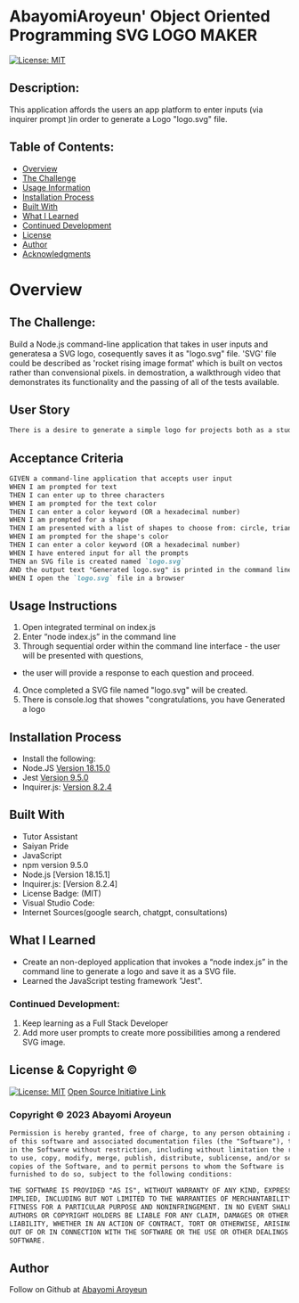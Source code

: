 # AbayomiAroyeun' Object Oriented Programming SVG LOGO MAKER

[![License: MIT](https://img.shields.io/badge/License-MIT-yellow.svg)](https://opensource.org/licenses/MIT)
  
## Description:
This application affords the users an app platform to enter inputs (via inquirer prompt )in order to generate a Logo "logo.svg" file. 

## Table of Contents:
- [Overview](#Overview)
- [The Challenge](#The-Challenge)
- [Usage Information](#Usage-Information)
- [Installation Process](#Installation-Process)
- [Built With](#Built-With)
- [What I Learned](#What-I-Learned)
- [Continued Development](#Continued-Development)
- [License](#License)
- [Author](#Author)
- [Acknowledgments](#Acknowledgments)

# Overview

## The Challenge:
Build a Node.js command-line application that takes in user inputs and generatesa a SVG logo, cosequently saves it as "logo.svg" file. 'SVG' file could be described as 'rocket rising image format' which is built on vectos rather than convensional pixels. in demostration, a walkthrough video that demonstrates its functionality and the passing of all of the tests available.


## User Story
```md
There is a desire to generate a simple logo for projects both as a student and as a researcher. This saves money on graphic designs and time resources.
```

## Acceptance Criteria
```md
GIVEN a command-line application that accepts user input
WHEN I am prompted for text
THEN I can enter up to three characters
WHEN I am prompted for the text color
THEN I can enter a color keyword (OR a hexadecimal number)
WHEN I am prompted for a shape
THEN I am presented with a list of shapes to choose from: circle, triangle, and square
WHEN I am prompted for the shape's color
THEN I can enter a color keyword (OR a hexadecimal number)
WHEN I have entered input for all the prompts
THEN an SVG file is created named `logo.svg`
AND the output text "Generated logo.svg" is printed in the command line
WHEN I open the `logo.svg` file in a browser

```

## Usage Instructions
1. Open integrated terminal on index.js
2. Enter “node index.js” in the command line
3. Through sequential order within the command line interface - the user will be presented with  questions,
- the user will provide a response to each question and proceed.
4. Once completed a SVG file named "logo.svg" will be created.
5. There is console.log that showes "congratulations, you have Generated a logo


## Installation Process
- Install the following: 
- Node.JS [Version 18.15.0](https://nodejs.org/en/blog/release/v16.18.1/)
- Jest [Version 9.5.0](https://www.npmjs.com/package/jest)
- Inquirer.js: [Version 8.2.4](https://www.npmjs.com/package/inquirer/v/8.2.4)


## Built With
- Tutor Assistant
- Saiyan Pride
- JavaScript
- npm version 9.5.0
- Node.js [Version 18.15.1]
- Inquirer.js: [Version 8.2.4]
- License Badge: (MIT)
- Visual Studio Code: 
- Internet Sources(google search, chatgpt, consultations)

## What I Learned
- Create an non-deployed application that invokes a “node index.js” in the command line to generate a logo and save it as a SVG file.
- Learned the JavaScript testing framework "Jest".
### Continued Development:
1. Keep learning as a Full Stack Developer
2. Add more user prompts to create more possibilities among a rendered SVG image.
## License & Copyright ©
  
[![License: MIT](https://img.shields.io/badge/License-MIT-yellow.svg)](https://opensource.org/licenses/MIT) [Open Source Initiative Link](https://opensource.org/licenses/MIT)

### Copyright © 2023 Abayomi Aroyeun
```md
Permission is hereby granted, free of charge, to any person obtaining a copy
of this software and associated documentation files (the "Software"), to deal
in the Software without restriction, including without limitation the rights
to use, copy, modify, merge, publish, distribute, sublicense, and/or sell
copies of the Software, and to permit persons to whom the Software is
furnished to do so, subject to the following conditions:

THE SOFTWARE IS PROVIDED "AS IS", WITHOUT WARRANTY OF ANY KIND, EXPRESS OR
IMPLIED, INCLUDING BUT NOT LIMITED TO THE WARRANTIES OF MERCHANTABILITY,
FITNESS FOR A PARTICULAR PURPOSE AND NONINFRINGEMENT. IN NO EVENT SHALL THE
AUTHORS OR COPYRIGHT HOLDERS BE LIABLE FOR ANY CLAIM, DAMAGES OR OTHER
LIABILITY, WHETHER IN AN ACTION OF CONTRACT, TORT OR OTHERWISE, ARISING FROM,
OUT OF OR IN CONNECTION WITH THE SOFTWARE OR THE USE OR OTHER DEALINGS IN THE
SOFTWARE.
```

  
## Author

Follow on Github at [Abayomi Aroyeun](https://github.com/AbayomiAroyeun)
